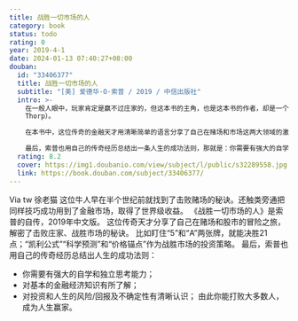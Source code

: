 ```yaml
---
title: 战胜一切市场的人
category: book
status: todo
rating: 0
year: 2019-4-1
date: 2024-01-13 07:40:27+08:00
douban:
  id: "33406377"
  title: 战胜一切市场的人
  subtitle: "[美] 爱德华·O·索普 / 2019 / 中信出版社"
  intro: >-
    在一般人眼中，玩家肯定是赢不过庄家的，但这本书的主角，也是这本书的作者，却是一个例外。他不仅在半个世纪前就找到了击败赌场的秘诀，而且还触类旁通地把这些技巧成功地运用到了一个更大的赌场——华尔街金融投资市场之中，并取得了世界级的投资收益。这个人就是爱德华·索普（Ed
    Thorp）。

    在本书中，这位传奇的金融天才用清晰简单的语言分享了自己在赌场和市场这两大领域的激动人心的冒险之旅，并分享了他击败庄家、战胜市场的秘诀，比如盯住“5”和“A”两张牌，就能决胜21点；而“凯利公式”“科学预测”和“价格锚点”则是战胜市场的最重要的投资策略。

    最后，索普也用自己的传奇经历总结出一条人生的成功法则，那就是：你需要有强大的自学能力、独立思考的能力，然后对基本的金融经济知识有所了解，对投资市场和人生当中的风险、回报和不确定性有清晰的认识，你就能够打败大多数人，成为让人羡慕的少数人生赢家之一。
  rating: 8.2
  cover: https://img1.doubanio.com/view/subject/l/public/s32289558.jpg
  link: https://book.douban.com/subject/33406377/
---
```


Via tw 徐老猫 这位牛人早在半个世纪前就找到了击败赌场的秘诀。还触类旁通把同样技巧成功用到了金融市场，取得了世界级收益。
《战胜一切市场的人》是索普的自传，2019年中文版。
这位传奇天才分享了自己在赌场和股市的冒险之旅，解密了击败庄家、战胜市场的秘诀。
比如盯住“5”和“A”两张牌，就能决胜21点；“凯利公式”“科学预测”和“价格锚点”作为战胜市场的投资策略。
最后，索普也用自己的传奇经历总结出人生的成功法则：
- 你需要有强大的自学和独立思考能力；
- 对基本的金融经济知识有所了解；
- 对投资和人生的风险/回报及不确定性有清晰认识；
由此你能打败大多数人，成为人生赢家。
